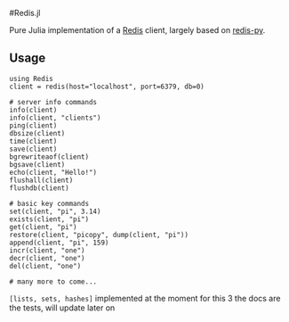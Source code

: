 #Redis.jl

Pure Julia implementation of a [Redis](http://redis.io) client, largely based on [redis-py](https://github.com/andymccurdy/redis-py).

## Usage

    using Redis
    client = redis(host="localhost", port=6379, db=0)

    # server info commands
    info(client)
    info(client, "clients")
    ping(client)
    dbsize(client)
    time(client)
    save(client)
    bgrewriteaof(client)
    bgsave(client)
    echo(client, "Hello!")
    flushall(client)
    flushdb(client)

    # basic key commands
    set(client, "pi", 3.14)
    exists(client, "pi")
    get(client, "pi")
    restore(client, "picopy", dump(client, "pi"))
    append(client, "pi", 159)
    incr(client, "one")
    decr(client, "one")
    del(client, "one")

    # many more to come...

`[lists, sets, hashes]` implemented 
at the moment for this 3 the docs are the tests, will update later on

